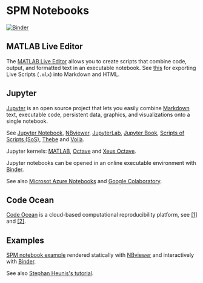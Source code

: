 # SPM Notebooks

[![Binder](https://mybinder.org/badge_logo.svg)](https://mybinder.org/v2/gh/spm/spm-notebooks/main?filepath=index.ipynb)

## MATLAB Live Editor

The [MATLAB Live Editor](https://www.mathworks.com/products/matlab/live-editor.html) allows you to create scripts that combine code, output, and formatted text in an executable notebook. See [this](https://github.com/gllmflndn/m2html/issues/4) for exporting Live Scripts (`.mlx`) into Markdown and HTML.

## Jupyter

[Jupyter](https://jupyter.org/) is an open source project that lets you easily combine [Markdown](https://www.wikipedia.org/wiki/Markdown) text, executable code, persistent data, graphics, and visualizations onto a single notebook.

See [Jupyter Notebook](https://jupyter-notebook.readthedocs.io/en/stable/), [NBviewer](https://nbviewer.jupyter.org/), [JupyterLab](https://jupyterlab.readthedocs.io/en/latest/), [Jupyter Book](https://jupyterbook.org/), [Scripts of Scripts (SoS)](https://vatlab.github.io/sos-docs/), [Thebe](https://github.com/executablebooks/thebe) and [Voilà](https://github.com/voila-dashboards/voila).

Jupyter kernels: [MATLAB](https://github.com/Calysto/matlab_kernel), [Octave](https://github.com/Calysto/octave_kernel) and [Xeus Octave](https://github.com/jupyter-xeus/xeus-octave).

Jupyter notebooks can be opened in an online executable environment with [Binder](https://mybinder.org/).

See also [Microsot Azure Notebooks](https://notebooks.azure.com/) and [Google Colaboratory](https://colab.research.google.com/).

## Code Ocean

[Code Ocean](https://codeocean.com/) is a cloud-based computational reproducibility platform, see [[1]](https://blogs.mathworks.com/loren/2018/11/21/code-ocean-matlab-and-sharing-reusable-code/) and [[2]](https://jsheunis.github.io/2018-10-31-reproducible-fmri-codeocean/).

## Examples

[SPM notebook example](https://github.com/spm/spm-notebooks/blob/main/index.ipynb) rendered statically with [NBviewer](https://nbviewer.jupyter.org/github/spm/spm-notebooks/blob/main/index.ipynb) and interactively with [Binder](https://mybinder.org/v2/gh/spm/spm-notebooks/main?urlpath=lab).

See also [Stephan Heunis's tutorial](https://jsheunis.github.io/2020-04-14-spm12-octave-binder/).

